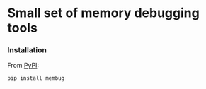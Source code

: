 Small set of memory debugging tools
===========================

### Installation ###
From [PyPI](https://pypi.python.org/pypi/membug):
```
pip install membug
```
